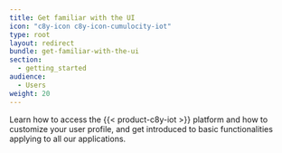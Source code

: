 ```yaml
---
title: Get familiar with the UI
icon: "c8y-icon c8y-icon-cumulocity-iot"
type: root
layout: redirect
bundle: get-familiar-with-the-ui
section:
  - getting_started
audience:
  - Users
weight: 20
---
```


Learn how to access the {{< product-c8y-iot >}} platform and how to customize your user profile, and get introduced to basic functionalities applying to all our applications.
